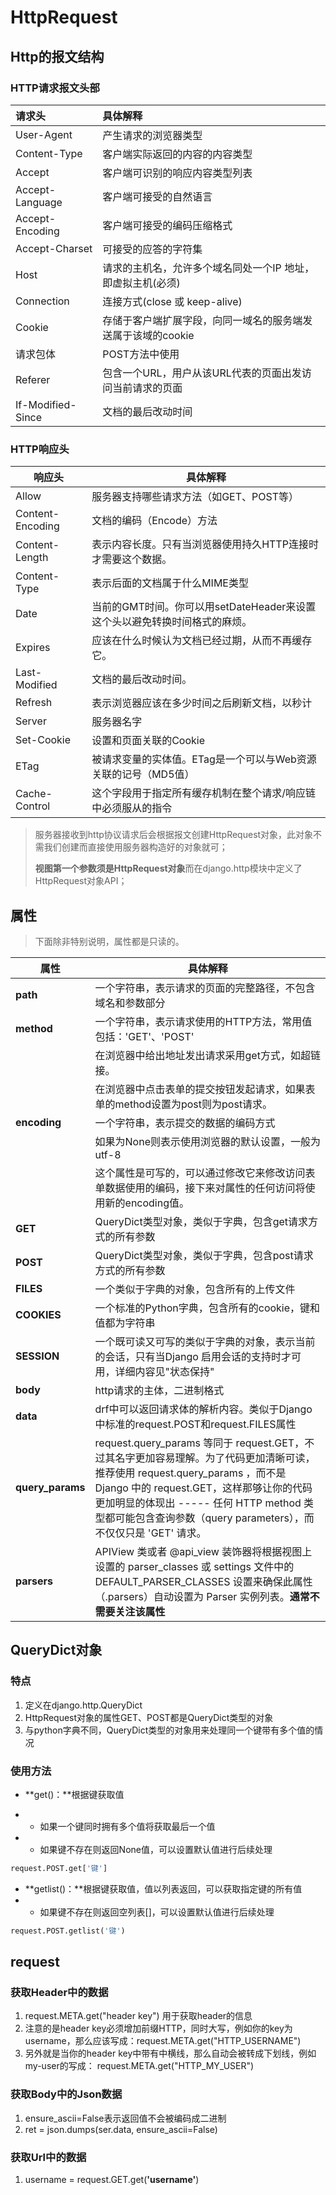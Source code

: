 # HttpRequest

## Http的报文结构

### HTTP请求报文头部

| 请求头            | 具体解释                                                     |
| :---------------- | :----------------------------------------------------------- |
| User-Agent        | 产生请求的浏览器类型                                         |
| Content-Type      | 客户端实际返回的内容的内容类型                               |
| Accept            | 客户端可识别的响应内容类型列表                               |
| Accept-Language   | 客户端可接受的自然语言                                       |
| Accept-Encoding   | 客户端可接受的编码压缩格式                                   |
| Accept-Charset    | 可接受的应答的字符集                                         |
| Host              | 请求的主机名，允许多个域名同处一个IP 地址，即虚拟主机(必须)  |
| Connection        | 连接方式(close 或 keep-alive)                                |
| Cookie            | 存储于客户端扩展字段，向同一域名的服务端发送属于该域的cookie |
| 请求包体          | POST方法中使用                                               |
| Referer           | 包含一个URL，用户从该URL代表的页面出发访问当前请求的页面     |
| If-Modified-Since | 文档的最后改动时间                                           |



### HTTP响应头

| 响应头           | 具体解释                                                     |
| ---------------- | ------------------------------------------------------------ |
| Allow            | 服务器支持哪些请求方法（如GET、POST等）                      |
| Content-Encoding | 文档的编码（Encode）方法                                     |
| Content-Length   | 表示内容长度。只有当浏览器使用持久HTTP连接时才需要这个数据。 |
| Content-Type     | 表示后面的文档属于什么MIME类型                               |
| Date             | 当前的GMT时间。你可以用setDateHeader来设置这个头以避免转换时间格式的麻烦。 |
| Expires          | 应该在什么时候认为文档已经过期，从而不再缓存它。             |
| Last-Modified    | 文档的最后改动时间。                                         |
| Refresh          | 表示浏览器应该在多少时间之后刷新文档，以秒计                 |
| Server           | 服务器名字                                                   |
| Set-Cookie       | 设置和页面关联的Cookie                                       |
| ETag             | 被请求变量的实体值。ETag是一个可以与Web资源关联的记号（MD5值） |
| Cache-Control    | 这个字段用于指定所有缓存机制在整个请求/响应链中必须服从的指令 |

> 服务器接收到http协议请求后会根据报文创建HttpRequest对象，此对象不需我们创建而直接使用服务器构造好的对象就可；
>
> **视图第一个参数须是HttpRequest对象**而在django.http模块中定义了HttpRequest对象API；



## 属性

> 下面除非特别说明，属性都是只读的。

| 属性             | 具体解释                                                     |
| ---------------- | ------------------------------------------------------------ |
| **path**         | 一个字符串，表示请求的页面的完整路径，不包含域名和参数部分   |
| **method**       | 一个字符串，表示请求使用的HTTP方法，常用值包括：'GET'、'POST' |
|                  | 在浏览器中给出地址发出请求采用get方式，如超链接。            |
|                  | 在浏览器中点击表单的提交按钮发起请求，如果表单的method设置为post则为post请求。 |
| **encoding**     | 一个字符串，表示提交的数据的编码方式                         |
|                  | 如果为None则表示使用浏览器的默认设置，一般为utf-8            |
|                  | 这个属性是可写的，可以通过修改它来修改访问表单数据使用的编码，接下来对属性的任何访问将使用新的encoding值。 |
| **GET**          | QueryDict类型对象，类似于字典，包含get请求方式的所有参数     |
| **POST**         | QueryDict类型对象，类似于字典，包含post请求方式的所有参数    |
| **FILES**        | 一个类似于字典的对象，包含所有的上传文件                     |
| **COOKIES**      | 一个标准的Python字典，包含所有的cookie，键和值都为字符串     |
| **SESSION**      | 一个既可读又可写的类似于字典的对象，表示当前的会话，只有当Django 启用会话的支持时才可用，详细内容见"状态保持" |
| **body**         | http请求的主体，二进制格式                                   |
| **data**         | drf中可以返回请求体的解析内容。类似于Django中标准的request.POST和request.FILES属性 |
| **query_params** | request.query_params 等同于 request.GET，不过其名字更加容易理解。为了代码更加清晰可读，推荐使用 request.query_params ，而不是 Django 中的 request.GET，这样那够让你的代码更加明显的体现出 ----- 任何 HTTP method 类型都可能包含查询参数（query parameters），而不仅仅只是 'GET' 请求。 |
| **parsers**      | APIView 类或者 @api_view 装饰器将根据视图上设置的 parser_classes 或 settings 文件中的 DEFAULT_PARSER_CLASSES 设置来确保此属性（.parsers）自动设置为 Parser 实例列表。**通常不需要关注该属性** |



## QueryDict对象

### 特点

1. 定义在django.http.QueryDict
2. HttpRequest对象的属性GET、POST都是QueryDict类型的对象
3. 与python字典不同，QueryDict类型的对象用来处理同一个键带有多个值的情况



### 使用方法

+ **get()：**根据键获取值
+ + 如果一个键同时拥有多个值将获取最后一个值

+ + 如果键不存在则返回None值，可以设置默认值进行后续处理

~~~ python 
request.POST.get['键']
~~~



+ **getlist()：**根据键获取值，值以列表返回，可以获取指定键的所有值
+ + 如果键不存在则返回空列表[]，可以设置默认值进行后续处理

~~~ python
request.POST.getlist('键')
~~~



## request

### 获取Header中的数据

1. request.META.get("header key") 用于获取header的信息
2. 注意的是header key必须增加前缀HTTP，同时大写，例如你的key为username，那么应该写成：request.META.get("HTTP_USERNAME")
3. 另外就是当你的header key中带有中横线，那么自动会被转成下划线，例如my-user的写成： request.META.get("HTTP_MY_USER")



### 获取Body中的Json数据

1. ensure_ascii=False表示返回值不会被编码成二进制
2. ret = json.dumps(ser.data, ensure_ascii=False)



### 获取Url中的数据

1. username = request.GET.get(**'username'**)

